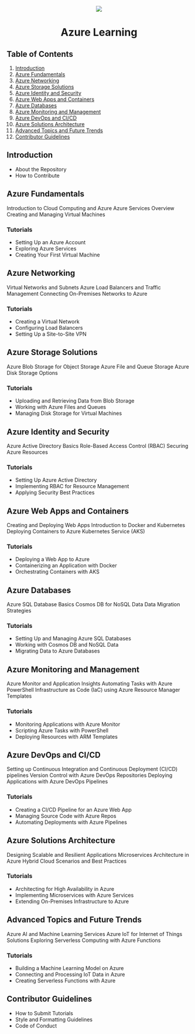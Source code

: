 
<p align="center">
    <img src="Azure_Learning/blob/main/Images/icons8-azure-240.png">
</p>
<div align="center">
  <h1>Azure Learning </h1>
</div>

## Table of Contents

1. [Introduction](#introduction)
2. [Azure Fundamentals](#azure-fundamentals)
3. [Azure Networking](#azure-networking)
4. [Azure Storage Solutions](#azure-storage-solutions)
5. [Azure Identity and Security](#azure-identity-and-security)
6. [Azure Web Apps and Containers](#azure-web-apps-and-containers)
7. [Azure Databases](#azure-databases)
8. [Azure Monitoring and Management](#azure-monitoring-and-management)
9. [Azure DevOps and CI/CD](#azure-devops-and-cicd)
10. [Azure Solutions Architecture](#azure-solutions-architecture)
11. [Advanced Topics and Future Trends](#advanced-topics-and-future-trends)
12. [Contributor Guidelines](#contributor-guidelines)

## Introduction

- About the Repository
- How to Contribute

## Azure Fundamentals

Introduction to Cloud Computing and Azure
Azure Services Overview
Creating and Managing Virtual Machines

### Tutorials

- Setting Up an Azure Account
- Exploring Azure Services
- Creating Your First Virtual Machine

## Azure Networking

Virtual Networks and Subnets
Azure Load Balancers and Traffic Management
Connecting On-Premises Networks to Azure

### Tutorials

- Creating a Virtual Network
- Configuring Load Balancers
- Setting Up a Site-to-Site VPN

## Azure Storage Solutions

Azure Blob Storage for Object Storage
Azure File and Queue Storage
Azure Disk Storage Options

### Tutorials

- Uploading and Retrieving Data from Blob Storage
- Working with Azure Files and Queues
- Managing Disk Storage for Virtual Machines

## Azure Identity and Security

Azure Active Directory Basics
Role-Based Access Control (RBAC)
Securing Azure Resources

### Tutorials

- Setting Up Azure Active Directory
- Implementing RBAC for Resource Management
- Applying Security Best Practices

## Azure Web Apps and Containers

Creating and Deploying Web Apps
Introduction to Docker and Kubernetes
Deploying Containers to Azure Kubernetes Service (AKS)

### Tutorials

- Deploying a Web App to Azure
- Containerizing an Application with Docker
- Orchestrating Containers with AKS

## Azure Databases

Azure SQL Database Basics
Cosmos DB for NoSQL Data
Data Migration Strategies

### Tutorials

- Setting Up and Managing Azure SQL Databases
- Working with Cosmos DB and NoSQL Data
- Migrating Data to Azure Databases

## Azure Monitoring and Management

Azure Monitor and Application Insights
Automating Tasks with Azure PowerShell
Infrastructure as Code (IaC) using Azure Resource Manager Templates

### Tutorials

- Monitoring Applications with Azure Monitor
- Scripting Azure Tasks with PowerShell
- Deploying Resources with ARM Templates

## Azure DevOps and CI/CD

Setting up Continuous Integration and Continuous Deployment (CI/CD) pipelines
Version Control with Azure DevOps Repositories
Deploying Applications with Azure DevOps Pipelines

### Tutorials

- Creating a CI/CD Pipeline for an Azure Web App
- Managing Source Code with Azure Repos
- Automating Deployments with Azure Pipelines

## Azure Solutions Architecture

Designing Scalable and Resilient Applications
Microservices Architecture in Azure
Hybrid Cloud Scenarios and Best Practices

### Tutorials

- Architecting for High Availability in Azure
- Implementing Microservices with Azure Services
- Extending On-Premises Infrastructure to Azure

## Advanced Topics and Future Trends

Azure AI and Machine Learning Services
Azure IoT for Internet of Things Solutions
Exploring Serverless Computing with Azure Functions

### Tutorials

- Building a Machine Learning Model on Azure
- Connecting and Processing IoT Data in Azure
- Creating Serverless Functions with Azure

## Contributor Guidelines

- How to Submit Tutorials
- Style and Formatting Guidelines
- Code of Conduct
